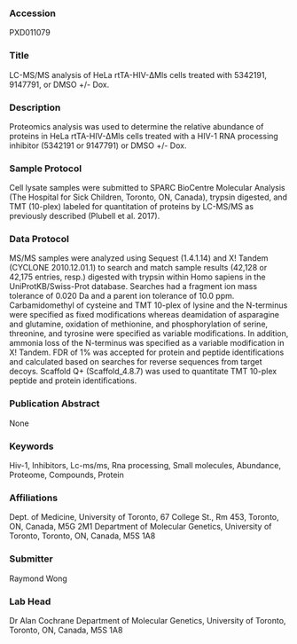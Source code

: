 ### Accession
PXD011079

### Title
LC-MS/MS analysis of HeLa rtTA-HIV-ΔMls cells treated with 5342191, 9147791, or DMSO +/- Dox.

### Description
Proteomics analysis was used to determine the relative abundance of proteins in HeLa rtTA-HIV-ΔMls cells treated with a HIV-1 RNA processing inhibitor (5342191 or 9147791) or DMSO +/- Dox.

### Sample Protocol
Cell lysate samples were submitted to SPARC BioCentre Molecular Analysis (The Hospital for Sick Children, Toronto, ON, Canada), trypsin digested, and TMT (10-plex) labeled for quantitation of proteins by LC-MS/MS as previously described (Plubell et al. 2017).

### Data Protocol
MS/MS samples were analyzed using Sequest (1.4.1.14) and X! Tandem (CYCLONE 2010.12.01.1) to search and match sample results (42,128 or 42,175 entries, resp.) digested with trypsin within Homo sapiens in the UniProtKB/Swiss-Prot database. Searches had a fragment ion mass tolerance of 0.020 Da and a parent ion tolerance of 10.0 ppm. Carbamidomethyl of cysteine and TMT 10-plex of lysine and the N-terminus were specified as fixed modifications whereas deamidation of asparagine and glutamine, oxidation of methionine, and phosphorylation of serine, threonine, and tyrosine were specified as variable modifications. In addition, ammonia loss of the N-terminus was specified as a variable modification in X! Tandem. FDR of 1% was accepted for protein and peptide identifications and calculated based on searches for reverse sequences from target decoys. Scaffold Q+ (Scaffold_4.8.7) was used to quantitate TMT 10-plex peptide and protein identifications.

### Publication Abstract
None

### Keywords
Hiv-1, Inhibitors, Lc-ms/ms, Rna processing, Small molecules, Abundance, Proteome, Compounds, Protein

### Affiliations
Dept. of Medicine, University of Toronto, 67 College St., Rm 453, Toronto, ON, Canada, M5G 2M1
Department of Molecular Genetics, University of Toronto, Toronto, ON, Canada, M5S 1A8

### Submitter
Raymond Wong

### Lab Head
Dr Alan Cochrane
Department of Molecular Genetics, University of Toronto, Toronto, ON, Canada, M5S 1A8


